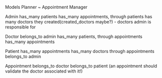 Models Planner ~ Appointment Manager

Admin
    has_many patients
    has_many appointments, through patients
    has many doctors they created(created_doctors maybe?) - doctors admin is responsible for

Doctor
    belongs_to admin
    has_many patients, through appointments
    has_many appointments

Patient
    has_many appointments
    has_many doctors through appointments
    belongs_to admin

Appointment
    belongs_to doctor
    belongs_to patient
    (an appointment should validate the doctor associated with it!)